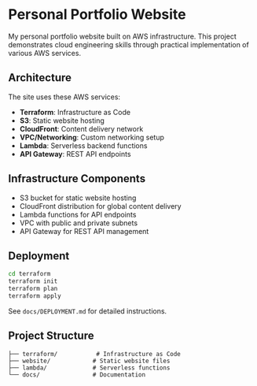 # Personal Portfolio Website

My personal portfolio website built on AWS infrastructure. This project demonstrates cloud engineering skills through practical implementation of various AWS services.

## Architecture

The site uses these AWS services:
- **Terraform**: Infrastructure as Code
- **S3**: Static website hosting
- **CloudFront**: Content delivery network
- **VPC/Networking**: Custom networking setup
- **Lambda**: Serverless backend functions
- **API Gateway**: REST API endpoints

## Infrastructure Components

- S3 bucket for static website hosting
- CloudFront distribution for global content delivery
- Lambda functions for API endpoints
- VPC with public and private subnets
- API Gateway for REST API management

## Deployment

```bash
cd terraform
terraform init
terraform plan
terraform apply
```

See `docs/DEPLOYMENT.md` for detailed instructions.

## Project Structure

```
├── terraform/           # Infrastructure as Code
├── website/            # Static website files
├── lambda/             # Serverless functions
└── docs/               # Documentation
```